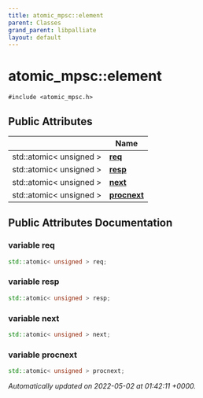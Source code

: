 ```yaml
---
title: atomic_mpsc::element
parent: Classes
grand_parent: libpalliate
layout: default
---
```


# atomic_mpsc::element






`#include <atomic_mpsc.h>`

## Public Attributes

|                | Name           |
| -------------- | -------------- |
| std::atomic< unsigned > | **[req](/libpalliate/generated/Classes/structatomic__mpsc_1_1element#variable-req)**  |
| std::atomic< unsigned > | **[resp](/libpalliate/generated/Classes/structatomic__mpsc_1_1element#variable-resp)**  |
| std::atomic< unsigned > | **[next](/libpalliate/generated/Classes/structatomic__mpsc_1_1element#variable-next)**  |
| std::atomic< unsigned > | **[procnext](/libpalliate/generated/Classes/structatomic__mpsc_1_1element#variable-procnext)**  |

## Public Attributes Documentation

### variable req

```cpp
std::atomic< unsigned > req;
```


### variable resp

```cpp
std::atomic< unsigned > resp;
```


### variable next

```cpp
std::atomic< unsigned > next;
```


### variable procnext

```cpp
std::atomic< unsigned > procnext;
```



_Automatically updated on 2022-05-02 at 01:42:11 +0000._